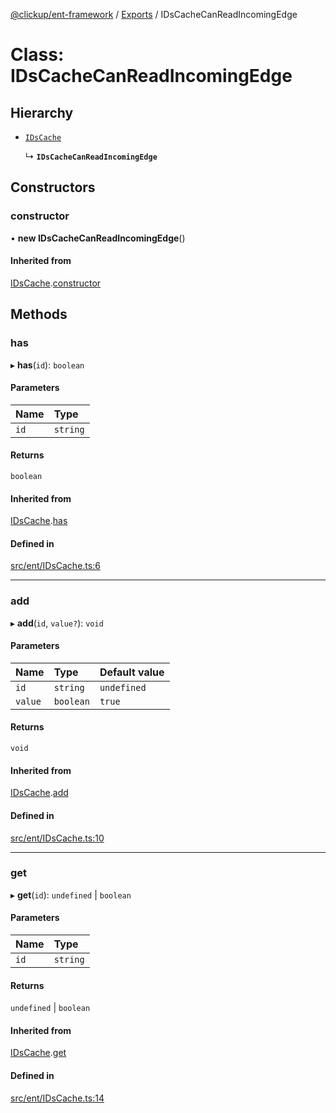 [@clickup/ent-framework](../README.md) / [Exports](../modules.md) / IDsCacheCanReadIncomingEdge

# Class: IDsCacheCanReadIncomingEdge

## Hierarchy

- [`IDsCache`](IDsCache.md)

  ↳ **`IDsCacheCanReadIncomingEdge`**

## Constructors

### constructor

• **new IDsCacheCanReadIncomingEdge**()

#### Inherited from

[IDsCache](IDsCache.md).[constructor](IDsCache.md#constructor)

## Methods

### has

▸ **has**(`id`): `boolean`

#### Parameters

| Name | Type |
| :------ | :------ |
| `id` | `string` |

#### Returns

`boolean`

#### Inherited from

[IDsCache](IDsCache.md).[has](IDsCache.md#has)

#### Defined in

[src/ent/IDsCache.ts:6](https://github.com/clickup/ent-framework/blob/master/src/ent/IDsCache.ts#L6)

___

### add

▸ **add**(`id`, `value?`): `void`

#### Parameters

| Name | Type | Default value |
| :------ | :------ | :------ |
| `id` | `string` | `undefined` |
| `value` | `boolean` | `true` |

#### Returns

`void`

#### Inherited from

[IDsCache](IDsCache.md).[add](IDsCache.md#add)

#### Defined in

[src/ent/IDsCache.ts:10](https://github.com/clickup/ent-framework/blob/master/src/ent/IDsCache.ts#L10)

___

### get

▸ **get**(`id`): `undefined` \| `boolean`

#### Parameters

| Name | Type |
| :------ | :------ |
| `id` | `string` |

#### Returns

`undefined` \| `boolean`

#### Inherited from

[IDsCache](IDsCache.md).[get](IDsCache.md#get)

#### Defined in

[src/ent/IDsCache.ts:14](https://github.com/clickup/ent-framework/blob/master/src/ent/IDsCache.ts#L14)
